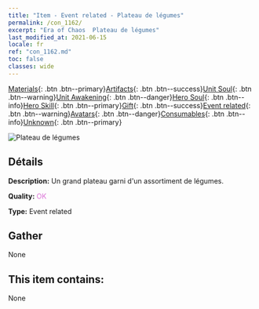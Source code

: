 ```yaml
---
title: "Item - Event related - Plateau de légumes"
permalink: /con_1162/
excerpt: "Era of Chaos  Plateau de légumes"
last_modified_at: 2021-06-15
locale: fr
ref: "con_1162.md"
toc: false
classes: wide
---
```

 [Materials](/ItemsFR/){: .btn .btn--primary}[Artifacts](/ItemsFR/Artifacts/){: .btn .btn--success}[Unit Soul](/ItemsFR/UnitSoul/){: .btn .btn--warning}[Unit Awakening](/ItemsFR/UnitAwakening/){: .btn .btn--danger}[Hero Soul](/ItemsFR/HeroSoul/){: .btn .btn--info}[Hero Skill](/ItemsFR/HeroSkill/){: .btn .btn--primary}[Gift](/ItemsFR/Gift/){: .btn .btn--success}[Event related](/ItemsFR/Events/){: .btn .btn--warning}[Avatars](/ItemsFR/Avatars/){: .btn .btn--danger}[Consumables](/ItemsFR/Consumables/){: .btn .btn--info}[Unknown](/ItemsFR/Unknown/){: .btn .btn--primary}

 ![Plateau de légumes](/images/t/i_8150012.png)

## Détails
 **Description:** Un grand plateau garni d'un assortiment de légumes.

 **Quality:** <span style="color: #DA70D6">OK</span>

 **Type:** Event related

## Gather

  None

## This item contains:

  None

